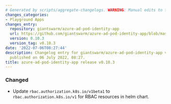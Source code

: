 ```yaml
---
# Generated by scripts/aggregate-changelogs. WARNING: Manual edits to this files will be overwritten.
changes_categories:
- Playground Apps
changes_entry:
  repository: giantswarm/azure-ad-pod-identity-app
  url: https://github.com/giantswarm/azure-ad-pod-identity-app/blob/master/CHANGELOG.md#0103---2022-07-06
  version: 0.10.3
  version_tag: v0.10.3
date: '2022-07-06T08:27:44'
description: Changelog entry for giantswarm/azure-ad-pod-identity-app version 0.10.3,
  published on 06 July 2022, 08:27.
title: azure-ad-pod-identity-app release v0.10.3
---
```


### Changed
- Update `rbac.authorization.k8s.io/v1beta1` to `rbac.authorization.k8s.io/v1` for RBAC resources in helm chart.
